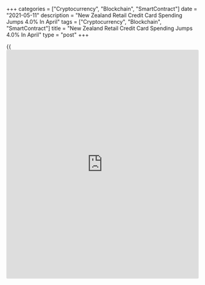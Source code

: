+++
categories = ["Cryptocurrency", "Blockchain", "SmartContract"]
date = "2021-05-11"
description = "New Zealand Retail Credit Card Spending Jumps 4.0% In April"
tags = ["Cryptocurrency", "Blockchain", "SmartContract"]
title = "New Zealand Retail Credit Card Spending Jumps 4.0% In April"
type = "post"
+++

{{<iframe id="large-banner" src="https://www.bounty.group/#slide=27.0" width="100%" height="600" scrolling="no" style="border: 0px solid rgb(216, 221, 230); border-radius: 3px;">}}

The value of retail electronic spending in New Zealand climbed a
seasonally adjusted 4.0 percent on month in April, Statistics New
Zealand said on Tuesday - after rising 0.8 percent in March.

Spending in the core retail industries climbed 4.1 percent on month.

By industry, the movements were: fuel, up NZ$26 million (5.1 percent);
apparel, up NZ$26 million (8.3 percent); durables, up NZ$21 million (1.3
percent); consumables, up NZ$21 million (1.0 percent); and motor
vehicles (excluding fuel), down NZ$0.4 million (0.2 percent).

The non-retail (excluding services) category increased by NZ$36 million
(2.3 percent). This category includes medical and other [health][1] care
services; travel and tour arrangement services; postal and courier
delivery services; and other non-retail industries.

The services category was up NZ$0.1 million (0.04 percent). This
category includes repair and maintenance and personal care, funeral, and
other personal services.

The total value of electronic card spending, including the two non-
retail categories (services and other non-retail) increased by NZ$309
million (4.0 percent) compared with March 2021.

The hospitality industry was up NZ$1.1 billion (1,942 percent) from
NZ$57 million in April 2020 to NZ$1.2 billion in April 2021.

In actual [terms](https://www.fintechee.com/terms/), cardholders made 158 million transactions across all
industries in April 2021, with an average value of NZ$50 per
transaction.

On a yearly basis, retail electronic spending skyrocketed 108.7 percent
after rising 5.1 percent in the previous month.

Consumables sub-industry movements included: specialized food, up NZ$146
million, from NZ$69 million to NZ$215 million; liquor, up NZ$123
million, from NZ$52 million to NZ$175 million; and supermarket and
grocery stores, down NZ$278 million, from NZ$2.1 billion to NZ$1.8
billion.

Durables sub-industry movements: furniture, electrical, and hardware
retailing, up NZ$573 million, from NZ$138 million to NZ$711 million;
pharmaceutical and other store-based retailing, up NZ$251 million, from
NZ$107 million to NZ$358 million; department stores, up NZ$244 million,
from NZ$93 million to NZ$337 million; and recreational goods, up NZ$135
million, from NZ$25 million to NZ$160 million.

Hospitality sub-industry movements: food and beverage services, up
NZ$926 million, from NZ$44 million to NZ$969 million; and accommodation
services, up NZ$172 million, from NZ$13 million to NZ$185 million.

Non-retail sub-industry movements: medical and other health care
services (includes GPs, specialists, physiotherapy, optometry,
ambulances, and dental care), up NZ$222 million, from NZ$29 million to
NZ$251 million; postal and courier pick-up and delivery services, up
NZ$44 million, from NZ$3.2 million to NZ$48 million; and travel agency
and other tour arrangement services, up NZ$32 million from, -NZ$1.4
million (negative due to refunds) to NZ$31 million.

For comments and feedback [contact](https://www.playgroundfx.com/contact/): editorial@rtt[news](https://www.letsplayfx.com/blog/forex-news-website/).com

[Economic News][2]

 **What parts of the world are seeing the best (and worst) economic
performances lately? Click[here][3] to check out our [Econ Scorecard][3]
and find out! See up-to-the-moment [ranking](https://www.playgroundfx.com/blog/crypto-exchange-ranking/)s for the best and worst
performers in [GDP][4], [unemployment rate][5], [inflation][3] and much
more.**

   1. www.rtt[news](https://www.letsplayfx.com/blog/forex-news-website/).com/Content/Health.aspx
   2. www.rtt[news](https://www.letsplayfx.com/blog/forex-news-website/).com/Content/EconomicNews.aspx
   3. www.rtt[news](https://www.letsplayfx.com/blog/forex-news-website/).com/economic-scorecard/world-rank/CPI/highest-performance.aspx
   4. www.rtt[news](https://www.letsplayfx.com/blog/forex-news-website/).com/economic-scorecard/world-rank/GDP/highest-performance.aspx
   5. www.rtt[news](https://www.letsplayfx.com/blog/forex-news-website/).com/economic-scorecard/world-rank/unemployment-rate/lowest-performance.aspx
